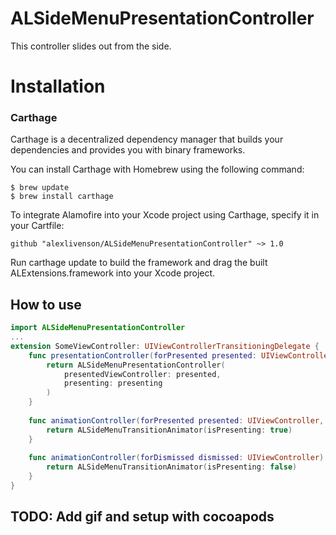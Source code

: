 # ALSideMenuPresentationController
This controller slides out from the side. 
# Installation
### Carthage
Carthage is a decentralized dependency manager that builds your dependencies and provides you with binary frameworks.

You can install Carthage with Homebrew using the following command:

```
$ brew update
$ brew install carthage
```
To integrate Alamofire into your Xcode project using Carthage, specify it in your Cartfile:
```
github "alexlivenson/ALSideMenuPresentationController" ~> 1.0
```
Run carthage update to build the framework and drag the built ALExtensions.framework into your Xcode project.

## How to use
```swift
import ALSideMenuPresentationController
...
extension SomeViewController: UIViewControllerTransitioningDelegate {
    func presentationController(forPresented presented: UIViewController, presenting: UIViewController?, source: UIViewController) -> UIPresentationController? {
        return ALSideMenuPresentationController(
            presentedViewController: presented,
            presenting: presenting
        )
    }
    
    func animationController(forPresented presented: UIViewController, presenting: UIViewController, source: UIViewController) -> UIViewControllerAnimatedTransitioning? {
        return ALSideMenuTransitionAnimator(isPresenting: true)
    }
    
    func animationController(forDismissed dismissed: UIViewController) -> UIViewControllerAnimatedTransitioning? {
        return ALSideMenuTransitionAnimator(isPresenting: false)
    }
}
```

## TODO: Add gif and setup with cocoapods
